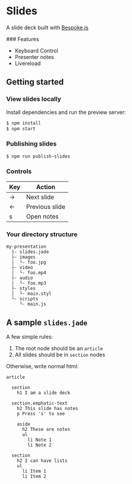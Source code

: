 # Slides

A slide deck built with [Bespoke.js](http://markdalgleish.com/projects/bespoke.js)

### Features

 * Keyboard Control
 * Presenter notes
 * Livereload

## Getting started

### View slides locally

Install dependencies and run the preview server:

```bash
$ npm install
$ npm start
```

### Publishing slides

```bash
$ npm run publish-slides
```

### Controls

| Key    | Action         |
| ------ |----------------|
| &rarr; | Next slide     |
| &larr; | Previous slide |
| s      | Open notes     |


### Your directory structure

    my-presentation
      ├- slides.jade
      ├- images
      |  └- foo.jpg
      ├- video
      |  └- foo.mp4
      ├- audio
      |  └- foo.mp3
      ├- styles
      |  └- main.styl
      └- scripts
         └- main.js

## A sample `slides.jade`

A few simple rules:

1. The root node should be an `article`
2. All slides should be in `section` nodes

Otherwise, write normal html:

    article

      section
        h1 I am a slide deck

      section.emphatic-text
        h2 This slide has notes
        p Press 's' to see

        aside
          h2 These are notes
          ul
            li Note 1
            li Note 2

      section
        h2 I can have lists
        ul
          li Item 1
          li Item 2
